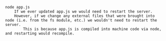 	node app.js
		If we ever updated app.js we would need to restart the server.
		However, if we change any external files that were brought into node (i.e. from the fs module, etc.) we wouldn't need to restart the server.
			This is because app.js is compiled into machine code via node, and restarting would recompile.